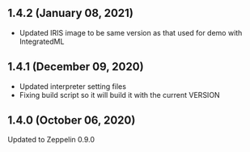 ## 1.4.2 (January 08, 2021)
  - Updated IRIS image to be same version as that used for demo with IntegratedML

## 1.4.1 (December 09, 2020)
  - Updated interpreter setting files
  - Fixing build script so it will build it with the current VERSION

## 1.4.0 (October 06, 2020)

Updated to Zeppelin 0.9.0
